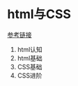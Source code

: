 # html与CSS

[参考链接](https://www.bilibili.com/video/BV1Kg411T7t9)

1. html认知
2. html基础
3. CSS基础
4. CSS进阶